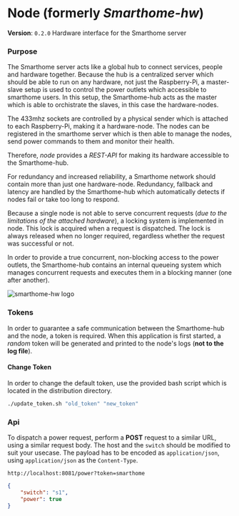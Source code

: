 # Node (formerly *Smarthome-hw*)
**Version**: `0.2.0`
 Hardware interface for the Smarthome server
 
 ### Purpose
 The Smarthome server acts like a global hub to connect services, people and hardware together.
 Because the hub is a centralized server which should be able to run on any hardware, not just the Raspberry-Pi, a master-slave setup is used to control the power outlets which accessible to smarthome users. In this setup, the Smarthome-hub acts as the master which is able to orchistrate the slaves, in this case the hardware-nodes.
 
 The 433mhz sockets are controlled by a physical sender which is attached to each Raspberry-Pi, making it a hardware-node.
 The nodes can be registered in the smarthome server which is then able to manage the nodes, send power commands to them and monitor their health.
 
 Therefore, *node*  provides a *REST-API* for making its hardware accessible to the Smarthome-hub.
 
 For redundancy and increased reliability, a Smarthome network should contain more than just one hardware-node.
 Redundancy, fallback and latency are handled by the Smarthome-hub which automatically detects if nodes fail or take too long to respond.
 
Because a single node is not able to serve concurrent requests (*due to the limitations of the attached hardware*), a locking system is implemented in node.
This lock is acquired when a request is dispatched.
The lock is always released when no longer required, regardless whether the request was successful or not.

In order to provide a true concurrent, non-blocking access to the power outlets, the Smarthome-hub contains an internal queueing system which manages concurrent requests and executes them in a blocking manner (one after another).

![smarthome-hw logo](./icon/readme.png)

### Tokens
In order to guarantee a safe communication between the Smarthome-hub and the node, a token is required.
When this application is first started, a *random* token will be generated and printed to the node's logs (**not to the log file**).
#### Change Token
In order to change the default token, use the provided bash script which is located in the distribution directory.
```bash
./update_token.sh "old_token" "new_token"
```

### Api
To dispatch a power request, perform a **POST** request to a similar URL, using a similar request body.
The host and the `switch` should be modified to suit your usecase.
The payload has to be encoded as `application/json`, using `application/json` as the `Content-Type`.
```
http://localhost:8081/power?token=smarthome
```

```json
{
	"switch": "s1",
	"power": true
}
```
